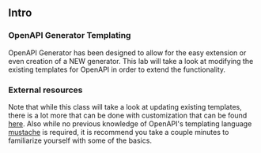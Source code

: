 ## Intro

### OpenAPI Generator Templating
OpenAPI Generator has been designed to allow for the easy extension or even creation of a NEW generator. This lab will take a look at modifying the existing templates for OpenAPI in order to extend the functionality.

### External resources
Note that while this class will take a look at updating existing templates, there is a lot more that can be done with customization that can be found [here](https://openapi-generator.tech/docs/templating). Also while no previous knowledge of OpenAPI's templating language [mustache](https://mustache.github.io/mustache.5.html) is required, it is recommend you take a couple minutes to familiarize yourself with some of the basics.
